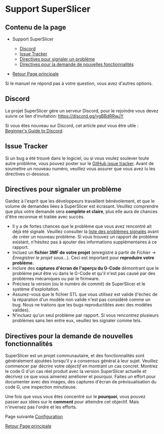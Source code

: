 # Support SuperSlicer


## Contenu de la page

* Support SuperSlicer
	* [Discord](#discord)
	* [Issue Tracker](#issue-tracker)
	* [Directives pour signaler un problème](#directives-pour-signaler-un-problème)
	* [Directives pour la demande de nouvelles fonctionnalités](#directives-pour-la-demande-de_nouvelles-fonctionnalités)

* [Retour Page principale](superslicer.md)


Si le manuel ne répond pas à votre question, vous avez d'autres options. 


## Discord

Le projet SuperSlicer gère un serveur Discord, pour le rejoindre vous devez suivre ce
lien d'invitation: https://discord.gg/ygBBdRRwJY

Si vous êtes nouveau sur Discord, cet article peut vous être utile : 
[Beginner's Guide to Discord](https://support.discord.com/hc/en-us/articles/360045138571-Beginner-s-Guide-to-Discord).

## Issue Tracker

Si un bug a été trouvé dans le logiciel, ou si vous voulez soulever toute autre problème, vous pouvez poster sur le [GitHub issue tracker](https://github.com/supermerill/SuperSlicer/issues).
Avant de soumettre un nouveau numéro, veuillez vous assurer que vous avez lu les directives ci-dessous.

## Directives pour signaler un problème

Gardez à l'esprit que les développeurs travaillent bénévolement, et que le volume de demandes liées à SuperSlicer est écrasant. Veuillez comprendre que  plus votre demande sera **complète et claire**, plus elle aura de chances d'être  reconnue et traitée avec succès.

* Il y a de fortes chances que le problème que vous avez rencontré ait déjà été signalé.
  Veuillez consulter la [liste des problèmes signalés](https://github.com/supermerill/SuperSlicer/issues)   avant de créer un nouveau problème. Si vous trouvez un rapport de problème existant, n'hésitez pas à ajouter des informations supplémentaires à ce rapport.
* Incluez un **fichier 3MF de votre projet** (enregistré à partir de *Fichier* -> *Enregistrer le projet sous...*).
  Ceci est important pour **reproduire votre problème**.
* Inclure des **captures d'écran de l'aperçu du G-Code** démontrant que le problème peut être vu dans le G-Code et qu'il n'est pas causé par des problèmes mécaniques ou par le firmware.
* Précisez la version (ou le numéro de commit) de SuperSlicer et le système d'exploitation.
* Assurez-vous que le fichier STL que vous utilisez est valide (l'échec de la réparation d'un modèle non valide n'est pas considéré comme un bug. Nous ne traitons que les bugs reproductibles avec des modèles valides).
* N'incluez qu'un seul problème par rapport. Si vous rencontrez plusieurs problèmes sans lien entre eux,  veuillez les signaler comme tels.
  

## Directives pour la demande de nouvelles fonctionnalités

SuperSlicer est un projet communautaire, et des fonctionnalités sont généralement ajoutées lorsqu'il y a consensus général à leur sujet. Veuillez commencer par décrire votre *objectif* en montrant un cas concret. Montrez le code G d'un cas réel produit avec la version SuperSlicer actuelle
et décrivez ce que vous aimeriez améliorer et pourquoi. Faites un effort pour documenter avec des images, des captures d'écran de  prévisualisation du code G, une inspection minutieuse.

Une fois que vous vous êtes concentré sur le **pourquoi**, vous pouvez passer aux idées sur le **comment** pour atteindre cet objectif. Mais n'inversez pas l'ordre et les efforts.


Page suivante  [Configuration](../configuration/configuration.md)


[Retour Page principale](superslicer.md)
